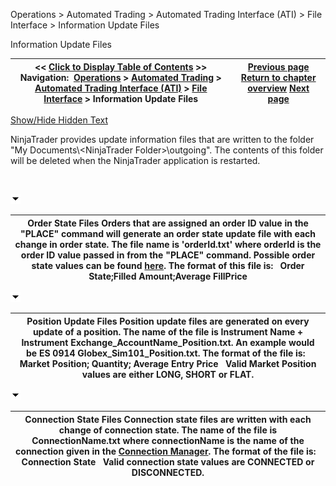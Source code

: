 ﻿


Operations \> Automated Trading \> Automated Trading Interface (ATI) \> File Interface \> Information Update Files






















Information Update Files







| \<\< [Click to Display Table of Contents](information_update_files.md) \>\> **Navigation:**     [Operations](operations.md) \> [Automated Trading](automated_trading.md) \> [Automated Trading Interface (ATI)](automated_trading_interface_at.md) \> [File Interface](file_interface.md) \> Information Update Files | [Previous page](order_instruction_files_oif.md) [Return to chapter overview](file_interface.md) [Next page](dll_interface.md) |
| --- | --- |




[Show/Hide Hidden Text](javascript:HMToggleExpandAll(!HMAnyToggleOpen()) "Click to open/close expanding sections")









NinjaTrader provides update information files that are written to the folder "My Documents\\\<NinjaTrader Folder\>\\outgoing". The contents of this folder will be deleted when the NinjaTrader application is restarted.


 


![tog_minus](tog_minus.gif)




| Order State Files Orders that are assigned an order ID value in the "PLACE" command will generate an order state update file with each change in order state. The file name is 'orderId.txt' where orderId is the order ID value passed in from the "PLACE" command. Possible order state values can be found [here](order_state_definitions.md). The format of this file is:   Order State;Filled Amount;Average FillPrice |
| --- |



![tog_minus](tog_minus.gif)




| Position Update Files Position update files are generated on every update of a position. The name of the file is Instrument Name \+ Instrument Exchange\_AccountName\_Position.txt. An example would be ES 0914 Globex\_Sim101\_Position.txt. The format of the file is:   Market Position; Quantity; Average Entry Price   Valid Market Position values are either LONG, SHORT or FLAT. |
| --- |



![tog_minus](tog_minus.gif)




| Connection State Files Connection state files are written with each change of connection state. The name of the file is ConnectionName.txt where connectionName is the name of the connection given in the [Connection Manager](connecting-to-multi-provider-c.md). The format of the file is:   Connection State   Valid connection state values are CONNECTED or DISCONNECTED. |
| --- |










